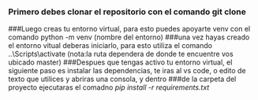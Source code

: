 ### Primero debes clonar el repositorio con el comando git clone
###Luego creas tu entorno virtual, para esto puedes apoyarte venv con el comando python -m venv (nombre del entorno)
###una vez hayas creado el entorno vitual deberas iniciarlo, para esto utiliza el comando ..\Scripts\activate (nota:la ruta dependera de donde te encuentre vos ubicado master)
###Despues que tengas activo tu entorno virtual, el siguiente paso es instalar las dependencias, te iras al vs code, o edito de texto que utilices y abriras una consola, y dentro 
###de la carpeta del proyecto ejecutaras el comadno *pip install -r requirements.txt*


